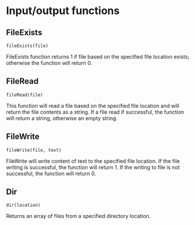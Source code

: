 # Input/output functions
## FileExists
`fileExists(file)`

FileExists function returns 1 if file based on the specified file location exists; otherwise the function will return 0.

## FileRead
`fileRead(file)`

This function will read a file based on the specified file location and will return the file contents as a string.
If a file read if successful, the function will return a string, otherwise an empty string.

## FileWrite
`fileWrite(file, text)`

FileWrite will write content of text to the specified file location.
If the file writing is successful, the function will return 1. If the writing to file is not successful, the function will return 0.

## Dir
`dir(location)`

Returns an array of files from a specified directory location.